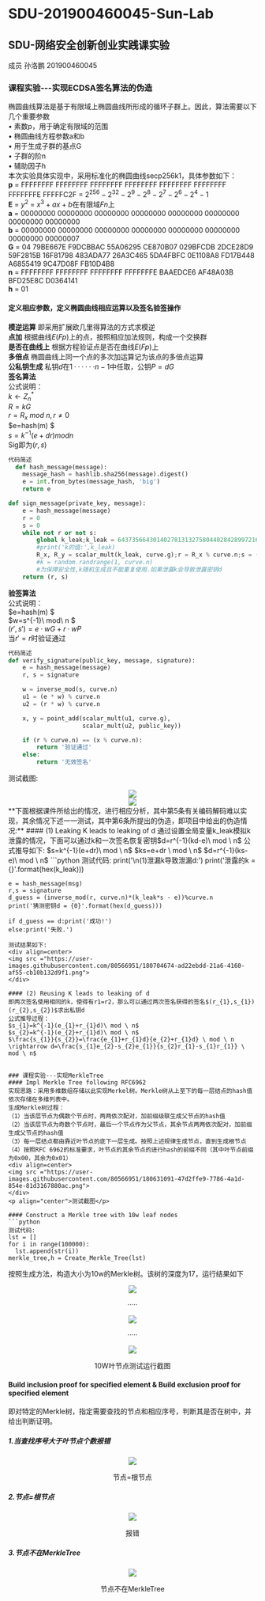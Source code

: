 # SDU-201900460045-Sun-Lab
## SDU-网络安全创新创业实践课实验
成员 孙洛鹏 201900460045
### 课程实验---实现ECDSA签名算法的伪造
椭圆曲线算法是基于有限域上椭圆曲线所形成的循环子群上。因此，算法需要以下几个重要参数  
• 素数p，用于确定有限域的范围  
• 椭圆曲线方程参数a和b   
• 用于生成子群的基点G  
• 子群的阶n  
• 辅助因子h  
本次实验具体实现中，采用标准化的椭圆曲线secp256k1，具体参数如下：  
**p** = FFFFFFFF FFFFFFFF FFFFFFFF FFFFFFFF FFFFFFFF FFFFFFFF FFFFFFFE FFFFFC2F = $2^{256} - 2^{32} - 2^9 - 2^8 - 2^7 - 2^6 - 2^4 - 1$   
**E** = $y^2$ = $x^3 + ax + b$在有限域$Fn$上  
**a** = 00000000 00000000 00000000 00000000 00000000 00000000 00000000 00000000  
**b** = 00000000 00000000 00000000 00000000 00000000 00000000 00000000 00000007  
**G** = 04 79BE667E F9DCBBAC 55A06295 CE870B07 029BFCDB 2DCE28D9 59F2815B 16F81798 483ADA77 26A3C465 5DA4FBFC 0E1108A8 FD17B448 A6855419 9C47D08F FB10D4B8  
**n** = FFFFFFFF FFFFFFFF FFFFFFFF FFFFFFFE BAAEDCE6 AF48A03B BFD25E8C D0364141  
**h** = 01 
#### 定义相应参数，定义椭圆曲线相应运算以及签名验签操作
**模逆运算** 即采用扩展欧几里得算法的方式求模逆  
**点加** 根据曲线$E(Fp)$上的点，按照相应加法规则，构成一个交换群  
**是否在曲线上** 根据方程验证点是否在曲线$E(Fp)$上  
**多倍点** 椭圆曲线上同一个点的多次加运算记为该点的多倍点运算  
**公私钥生成** 私钥$d$在${1······n-1}$中任取，公钥$P=dG$  
**签名算法**  
公式说明：   
$k\leftarrow Z_{n}^*$  
$R=kG$  
$r=R_{x}\ mod\ n, r≠0$  
$e=hash(m) $  
$s=k^{-1}(e+dr)mod n$  
 Sig即为$(r,s)$  
```python
代码简述
  def hash_message(message):
    message_hash = hashlib.sha256(message).digest()
    e = int.from_bytes(message_hash, 'big')
    return e

def sign_message(private_key, message):
    e = hash_message(message)
    r = 0
    s = 0
    while not r or not s:
        global k_leak;k_leak = 64373566430140278131327580440284289972164712976330163913406988842791059250706
        #print('k的值:',k_leak)
        R_x, R_y = scalar_mult(k_leak, curve.g);r = R_x % curve.n;s = ((e + r * private_key) * inverse_mod(k_leak, curve.n)) % curve.n
        #k = random.randrange(1, curve.n)   
        #为保障安全性,k随机生成且不能重复使用.如果泄露k会导致泄露密钥d
    return (r, s) 
```
 
**验签算法**  
公式说明：     
$e=hash(m) $  
$w=s^{-1}\ mod\ n $   
$(r',s')=e·wG+r·wP$  
当$r'=r$时验证通过  
```python
代码简述
def verify_signature(public_key, message, signature):
    e = hash_message(message)
    r, s = signature

    w = inverse_mod(s, curve.n)
    u1 = (e * w) % curve.n
    u2 = (r * w) % curve.n

    x, y = point_add(scalar_mult(u1, curve.g),
                     scalar_mult(u2, public_key))

    if (r % curve.n) == (x % curve.n):
        return '验证通过'
    else:
        return '无效签名'

```
测试截图:
<div align=center>
  <img src ="https://user-images.githubusercontent.com/80566951/180700800-5c013159-c467-414f-b7f0-4c6a20b90f73.png">
  </div>
<div align=center>
  <img src ="https://user-images.githubusercontent.com/80566951/180704031-6636f076-f1d0-4961-a583-765d6aa44b83.png">
  </div>
**下面根据课件所给出的情况，进行相应分析，其中第5条有关编码解码难以实现，其余情况下述一一测试，其中第6条所提出的伪造，即项目中给出的伪造情况:**    
#### (1) Leaking K leads to leaking of d   
  通过设置全局变量k_leak模拟k泄露的情况，下面可以通过k和一次签名恢复密钥$d=r^{-1}(kd-e)\ mod \ n$  
  公式推导如下: 
  $s=k^{-1}(e+dr)\ mod \ n$  
  $ks=e+dr \ mod \ n$  
  $d=r^{-1}(ks-e)\ mod \ n$   
  ```python  
  测试代码:  
    print('\n(1)泄漏k导致泄漏d:')
    print('泄露的k = {}'.format(hex(k_leak)))
    
    e = hash_message(msg)
    r,s = signature
    d_guess = (inverse_mod(r, curve.n)*(k_leak*s - e))%curve.n
    print('猜测密钥d = {0}'.format(hex(d_guess)))

    if d_guess == d:print('成功!')
    else:print('失败.')
  ```
 测试结果如下:
<div align=center>
  <img src ="https://user-images.githubusercontent.com/80566951/180704674-ad22ebdd-21a6-4160-af55-cb10b132d9f1.png">
  </div>

#### (2) Reusing K leads to leaking of d  
 即两次签名使用相同的k，使得有r1=r2，那么可以通过两次签名获得的签名$(r_{1},s_{1})(r_{2},s_{2})$求出私钥d  
 公式推导过程：
 $s_{1}=k^{-1}(e_{1}+r_{1}d)\ mod \ n$  
 $s_{2}=k^{-1}(e_{2}+r_{1}d)\ mod \ n$  
 $\frac{s_{1}}{s_{2}}=\frac{e_{1}+r_{1}d}{e_{2}+r_{1}d} \ mod \ n \rightarrow d=\frac{s_{1}e_{2}-s_{2}e_{1}}{s_{2}r_{1}-s_{1}r_{1}} \ mod \ n$  


### 课程实验---实现MerkleTree
#### Impl Merkle Tree following RFC6962
实现思路：采用多维数组存储以此实现Merkel树。Merkle树从上至下的每一层结点的hash值依次存储在多维列表中。  
生成Merkle树过程：  
（1）当该层节点为偶数个节点时，两两依次配对，加前缀级联生成父节点的hash值  
（2）当该层节点为奇数个节点时，最后一个节点作为父节点，其余节点两两依次配对，加前缀生成父节点的hash值  
（3）每一层结点都由靠近叶节点的底下一层生成。按照上述规律生成节点，直到生成根节点
（4）按照RFC 6962的标准要求，叶节点的其余节点的进行hash的前缀不同（其中叶节点前缀为0x00，其余为0x01）
<div align=center>
  <img src ="https://user-images.githubusercontent.com/80566951/180631091-47d2ffe9-7786-4a1d-854e-81d3167880ac.png">
  </div>
<p align="center">测试截图</p>

#### Construct a Merkle tree with 10w leaf nodes
```python
测试代码:
 lst = []
for i in range(100000):
    lst.append(str(i))
merkle_tree,h = Create_Merkle_Tree(lst)
```
 按照生成方法，构造大小为10w的Merkle树。该树的深度为17，运行结果如下  
<div align=center>
  <img src ="https://user-images.githubusercontent.com/80566951/180631497-ef1c549a-f75f-4ebd-81ab-d5888f466405.png">
  <p align="center">·····</p>
  <img src = "https://user-images.githubusercontent.com/80566951/180631440-39df00ec-80a7-4276-85d8-8ab7e4637bce.png">
  <p align="center">·····</p>
  <img src ="https://user-images.githubusercontent.com/80566951/180631606-201c6c9f-d044-46fe-9ce4-ff9bc0645b63.png">
  </div>
  <p align="center">10W叶节点测试运行截图</p>

####  Build inclusion proof for specified element & Build exclusion proof for specified element
即对特定的Merkle树，指定需要查找的节点和相应序号，判断其是否在树中，并给出判断证明。
##### 1.当查找序号大于叶节点个数报错
<div align=center>
  <img src ="https://user-images.githubusercontent.com/80566951/180631849-c2f3ab6b-da81-4b56-a70a-9063432414ce.png">
  </div>
<p align="center">节点=根节点</p>

##### 2.节点=根节点
<div align=center>
  <img src ="https://user-images.githubusercontent.com/80566951/180631787-7aee5c38-d711-49a7-9031-0de13dd9070d.png">
  </div>
<p align="center">报错</p>

##### 3.节点不在MerkleTree
<div align=center>
  <img src ="https://user-images.githubusercontent.com/80566951/180631816-24198ca5-7d87-440e-a957-40ec886533aa.png">
  </div>
<p align="center">节点不在MerkleTree</p>

